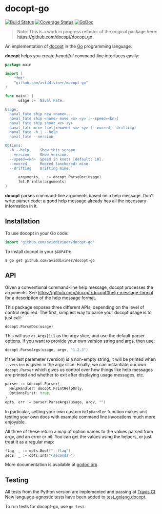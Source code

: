 docopt-go
=========

[![Build Status](https://travis-ci.org/aviddiviner/docopt-go.svg?branch=master)](https://travis-ci.org/aviddiviner/docopt-go)
[![Coverage Status](https://coveralls.io/repos/github/aviddiviner/docopt-go/badge.svg)](https://coveralls.io/github/aviddiviner/docopt-go)
[![GoDoc](https://godoc.org/github.com/aviddiviner/docopt-go?status.svg)](https://godoc.org/github.com/aviddiviner/docopt-go)

> Note: This is a work in progress refactor of the original package here: https://github.com/docopt/docopt.go

An implementation of [docopt](http://docopt.org/) in the [Go](http://golang.org/) programming language.

**docopt** helps you create *beautiful* command-line interfaces easily:

```go
package main

import (
	"fmt"
	"github.com/aviddiviner/docopt-go"
)

func main() {
	  usage := `Naval Fate.

Usage:
  naval_fate ship new <name>...
  naval_fate ship <name> move <x> <y> [--speed=<kn>]
  naval_fate ship shoot <x> <y>
  naval_fate mine (set|remove) <x> <y> [--moored|--drifting]
  naval_fate -h | --help
  naval_fate --version

Options:
  -h --help     Show this screen.
  --version     Show version.
  --speed=<kn>  Speed in knots [default: 10].
  --moored      Moored (anchored) mine.
  --drifting    Drifting mine.`

	  arguments, _ := docopt.ParseDoc(usage)
	  fmt.Println(arguments)
}
```

**docopt** parses command-line arguments based on a help message. Don't write parser code: a good help message already has all the necessary information in it.

## Installation

To use docopt in your Go code:

```go
import "github.com/aviddiviner/docopt-go"
```

To install docopt in your `$GOPATH`:

```console
$ go get github.com/aviddiviner/docopt-go
```

## API

Given a conventional command-line help message, docopt processes the arguments. See https://github.com/docopt/docopt#help-message-format for a description of the help message format.

This package exposes three different APIs, depending on the level of control required. The first, simplest way to parse your docopt usage is to just call:

```go
docopt.ParseDoc(usage)
```

This will use `os.Args[1:]` as the argv slice, and use the default parser options. If you want to provide your own version string and args, then use:

```go
docopt.ParseArgs(usage, argv, "1.2.3")
```

If the last parameter (version) is a non-empty string, it will be printed when `--version` is given in the argv slice. Finally, we can instantiate our own `docopt.Parser` which gives us control over how things like help messages are printed and whether to exit after displaying usage messages, etc.

```go
parser := &docopt.Parser{
  HelpHandler: docopt.PrintHelpOnly,
  OptionsFirst: true,
}
opts, err := parser.ParseArgs(usage, argv, "")
```

In particular, setting your own custom `HelpHandler` function makes unit testing your own docs with example command line invocations much more enjoyable.

All three of these return a map of option names to the values parsed from argv, and an error or nil. You can get the values using the helpers, or just treat it as a regular map:

```go
flag, _ := opts.Bool("--flag")
secs, _ := opts.Int("<seconds>")
```

More documentation is available at [godoc.org](https://godoc.org/github.com/aviddiviner/docopt-go).

## Testing

All tests from the Python version are implemented and passing at [Travis CI](https://travis-ci.org/aviddiviner/docopt-go). New language-agnostic tests have been added to [test_golang.docopt](test_golang.docopt).

To run tests for docopt-go, use `go test`.
